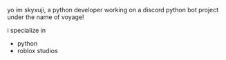 yo im skyxuji, a python developer working on a discord python bot project under the name of voyage!


i specialize in 
- python
- roblox studios 
